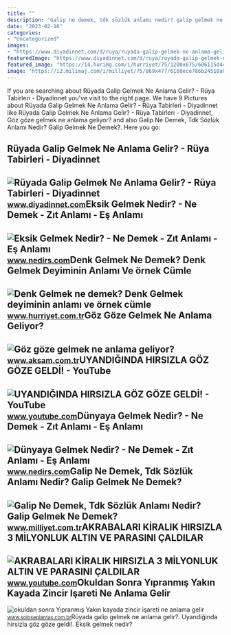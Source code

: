 ```yaml
---
title: ""
description: "Galip ne demek, tdk sözlük anlamı nedir? galip gelmek ne demek?"
date: "2023-02-16"
categories:
- "Uncategorized"
images:
- "https://www.diyadinnet.com/d/ruya/ruyada-galip-gelmek-ne-anlama-gelir-4764.jpg"
featuredImage: "https://www.diyadinnet.com/d/ruya/ruyada-galip-gelmek-ne-anlama-gelir-4764.jpg"
featured_image: "https://i4.hurimg.com/i/hurriyet/75/1200x675/606115d44e3fe010fc23bab1.jpg"
image: "https://i2.milimaj.com/i/milliyet/75/869x477/6160ece786b24510a081d1ae.jpg"
---
```


If you are searching about Rüyada Galip Gelmek Ne Anlama Gelir? - Rüya Tabirleri - Diyadinnet you've visit to the right page. We have 9 Pictures about Rüyada Galip Gelmek Ne Anlama Gelir? - Rüya Tabirleri - Diyadinnet like Rüyada Galip Gelmek Ne Anlama Gelir? - Rüya Tabirleri - Diyadinnet, Göz göze gelmek ne anlama geliyor? and also Galip Ne Demek, Tdk Sözlük Anlamı Nedir? Galip Gelmek Ne Demek?. Here you go:

Rüyada Galip Gelmek Ne Anlama Gelir? - Rüya Tabirleri - Diyadinnet
------------------------------------------------------------------

 ![Rüyada Galip Gelmek Ne Anlama Gelir? - Rüya Tabirleri - Diyadinnet](https://www.diyadinnet.com/d/ruya/ruyada-galip-gelmek-ne-anlama-gelir-4764.jpg) <small>www.diyadinnet.com</small>Eksik Gelmek Nedir? - Ne Demek - Zıt Anlamı - Eş Anlamı
-------------------------------------------------------

 ![Eksik Gelmek Nedir? - Ne Demek - Zıt Anlamı - Eş Anlamı](https://www.nedirs.com/wp-content/uploads/2022/02/Eksik-Gelmek-624x416.jpg) <small>www.nedirs.com</small>Denk Gelmek Ne Demek? Denk Gelmek Deyiminin Anlamı Ve örnek Cümle
-----------------------------------------------------------------

 ![Denk Gelmek ne demek? Denk Gelmek deyiminin anlamı ve örnek cümle](https://i4.hurimg.com/i/hurriyet/75/1200x675/606115d44e3fe010fc23bab1.jpg) <small>www.hurriyet.com.tr</small>Göz Göze Gelmek Ne Anlama Geliyor?
----------------------------------

 ![Göz göze gelmek ne anlama geliyor?](https://img3.aksam.com.tr/imgsdisk/2020/04/08/t25_080420205eca15ca.jpg) <small>www.aksam.com.tr</small>UYANDIĞINDA HIRSIZLA GÖZ GÖZE GELDİ! - YouTube
----------------------------------------------

 ![UYANDIĞINDA HIRSIZLA GÖZ GÖZE GELDİ! - YouTube](https://i.ytimg.com/vi/NymIsR53RDU/maxresdefault.jpg) <small>www.youtube.com</small>Dünyaya Gelmek Nedir? - Ne Demek - Zıt Anlamı - Eş Anlamı
---------------------------------------------------------

 ![Dünyaya Gelmek Nedir? - Ne Demek - Zıt Anlamı - Eş Anlamı](https://www.nedirs.com/wp-content/uploads/2022/02/Dunyaya-Gelmek.jpg) <small>www.nedirs.com</small>Galip Ne Demek, Tdk Sözlük Anlamı Nedir? Galip Gelmek Ne Demek?
---------------------------------------------------------------

 ![Galip Ne Demek, Tdk Sözlük Anlamı Nedir? Galip Gelmek Ne Demek?](https://i2.milimaj.com/i/milliyet/75/869x477/6160ece786b24510a081d1ae.jpg) <small>www.milliyet.com.tr</small>AKRABALARI KİRALIK HIRSIZLA 3 MİLYONLUK ALTIN VE PARASINI ÇALDILAR
------------------------------------------------------------------

 ![AKRABALARI KİRALIK HIRSIZLA 3 MİLYONLUK ALTIN VE PARASINI ÇALDILAR](https://i.ytimg.com/vi/X1FWT_HYh_g/maxresdefault.jpg) <small>www.youtube.com</small>Okuldan Sonra Yıpranmış Yakın Kayada Zincir Işareti Ne Anlama Gelir
-------------------------------------------------------------------

 ![okuldan sonra Yıpranmış Yakın kayada zincir işareti ne anlama gelir](https://1.bp.blogspot.com/-sftJU18fiaU/XNTeQYGKGjI/AAAAAAAAIDw/T0kgtf11c4MuGgRtZ6hVCwzK8bO3nxVOQCLcBGAs/s1600/kanal.jpeg) <small>www.soloseplantas.com.br</small>Rüyada galip gelmek ne anlama gelir?. Uyandiğinda hirsizla göz göze geldi̇!. Eksik gelmek nedir?
